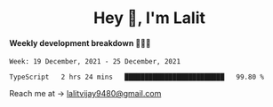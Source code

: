 <h1 align="center">Hey 👋, I'm Lalit</h1>

#### Weekly development breakdown 👨🏻‍💻
<!--START_SECTION:waka-->
```text
Week: 19 December, 2021 - 25 December, 2021

TypeScript   2 hrs 24 mins   █████████████████████████   99.80 % 
```
<!--END_SECTION:waka-->

Reach me at → lalitvijay9480@gmail.com
